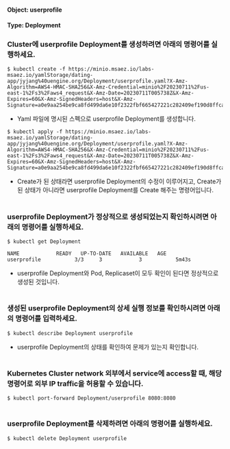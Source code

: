
#### Object: userprofile
#### Type: Deployment

### Cluster에 userprofile Deployment를 생성하려면 아래의 명령어를 실행하세요.

```
$ kubectl create -f https://minio.msaez.io/labs-msaez.io/yamlStorage/dating-app/jyjang%40uengine.org/Deployment/userprofile.yaml?X-Amz-Algorithm=AWS4-HMAC-SHA256&X-Amz-Credential=minio%2F20230711%2Fus-east-1%2Fs3%2Faws4_request&X-Amz-Date=20230711T005738Z&X-Amz-Expires=60&X-Amz-SignedHeaders=host&X-Amz-Signature=a0e9aa254be9ca8fd499da6e10f2322fbf665427221c282409ef190d8ffca496
```
- Yaml 파일에 명시된 스펙으로 userprofile Deployment를 생성합니다.

```
$ kubectl apply -f https://minio.msaez.io/labs-msaez.io/yamlStorage/dating-app/jyjang%40uengine.org/Deployment/userprofile.yaml?X-Amz-Algorithm=AWS4-HMAC-SHA256&X-Amz-Credential=minio%2F20230711%2Fus-east-1%2Fs3%2Faws4_request&X-Amz-Date=20230711T005738Z&X-Amz-Expires=60&X-Amz-SignedHeaders=host&X-Amz-Signature=a0e9aa254be9ca8fd499da6e10f2322fbf665427221c282409ef190d8ffca496
```
- Create가 된 상태라면 userprofile Deployment의 수정이 이루어지고, Create가 된 상태가 아니라면 userprofile Deployment를 Create 해주는 명령어입니다.  
#

### userprofile Deployment가 정상적으로 생성되었는지 확인하시려면 아래의 명령어를 실행하세요.

```
$ kubectl get Deployment

NAME            READY   UP-TO-DATE   AVAILABLE   AGE
userprofile           3/3     3            3           5m43s

```
- userprofile Deployment와 Pod, Replicaset이 모두 확인이 된다면 정상적으로 생성된 것입니다.
#

### 생성된 userprofile Deployment의 상세 실행 정보를 확인하시려면 아래의 명령어를 입력하세요.

```
$ kubectl describe Deployment userprofile
```
- userprofile Deployment의 상태를 확인하여 문제가 있는지 확인합니다. 
#

### Kubernetes Cluster network 외부에서 service에 access할 때, 해당 명령어로 외부 IP traffic을 허용할 수 있습니다.

```
$ kubectl port-forward Deployment/userprofile 8080:8080
```
#

### userprofile Deployment를 삭제하려면 아래의 명령어를 실행하세요.

```
$ kubectl delete Deployment userprofile
```
#

